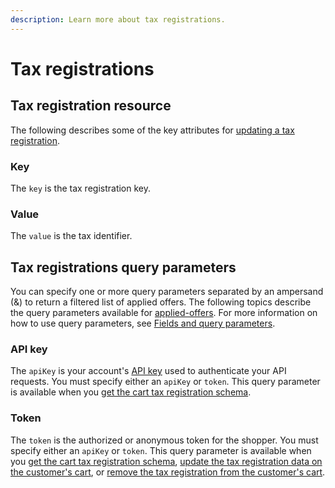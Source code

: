 ```yaml
---
description: Learn more about tax registrations.
---
```


# Tax registrations

## Tax registration resource

The following describes some of the key attributes for [updating a tax registration](https://www.digitalriver.com/docs/commerce-shopper-api/#tag/Tax-Registration/paths/\~1v1\~1shoppers\~1me\~1carts\~1active\~1tax-registrations/post).

### Key

The `key` is the tax registration key.

### Value

The `value` is the tax identifier.

## Tax registrations query parameters

You can specify one or more query parameters separated by an ampersand (&) to return a filtered list of applied offers. The following topics describe the query parameters available for [applied-offers](https://www.digitalriver.com/docs/commerce-shopper-api/#tag/Cart-Offers/paths/\~1v1\~1shoppers\~1me\~1carts\~1active\~1applied-offers/get). For more information on how to use query parameters, see [Fields and query parameters](../../common-shoppers-and-admin-apis-reference/fields-and-expand-query-parameters.md).

### API key

The `apiKey` is your account's [API key](../../../resources/API-structure/) used to authenticate your API requests. You must specify either an `apiKey` or `token`. This query parameter is available when you [get the cart tax registration schema](https://www.digitalriver.com/docs/commerce-shopper-api/#tag/Tax-Registration/paths/\~1v1\~1shoppers\~1me\~1carts\~1active\~1tax-registrations\~1schema/get).

### Token

The `token` is the authorized or anonymous token for the shopper. You must specify either an `apiKey` or `token`. This query parameter is available when you [get the cart tax registration schema](https://www.digitalriver.com/docs/commerce-shopper-api/#tag/Tax-Registration/paths/\~1v1\~1shoppers\~1me\~1carts\~1active\~1tax-registrations\~1schema/get), [update the tax registration data on the customer's cart](https://www.digitalriver.com/docs/commerce-shopper-api/#tag/Tax-Registration/paths/\~1v1\~1shoppers\~1me\~1carts\~1active\~1tax-registrations/post), or [remove the tax registration from the customer's cart](https://www.digitalriver.com/docs/commerce-shopper-api/#tag/Tax-Registration/paths/\~1v1\~1shoppers\~1me\~1carts\~1active\~1tax-registrations/delete).
